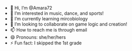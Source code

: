 - 👋 Hi, I’m @Amara72
- 👀 I’m interested in music, dance, and sports!
- 🌱 I’m currently learning mircobiology
- 💞️ I’m looking to collaborate on game logic and creation!
- 📫 How to reach me is through email
- 😄 Pronouns: she/her/hers
- ⚡ Fun fact: I skipped the 1st grade

<!---
Amara72/Amara72 is a ✨ special ✨ repository because its `README.md` (this file) appears on your GitHub profile.
You can click the Preview link to take a look at your changes.
--->

